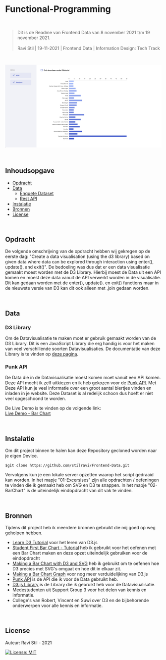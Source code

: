 # Functional-Programming

<br/>

> Dit is de Readme van Frontend Data van 8 november 2021 t/m 19 november 2021. <br/><br/>
> Ravi Stil   |   19-11-2021   |   Frontend Data   |   Information Design: Tech Track

<br/>

![Intro Image](https://github.com/stilravi/Frontend-Data/blob/main/_wiki/00-overview.png)

<br/>

## Inhoudsopgave
* [Opdracht](#Opdracht)
* [Data](#Data)
    * [Enquete Dataset](#Enquete-Dataset])
    * [Rest API](#Rest-API])
* [Instalatie](#Instalatie)
* [Bronnen](#Bronnen)
* [License](#License)

<br/>

## Opdracht
De volgende omschrijving van de opdracht hebben wij gekregen op de eerste dag: "Create a data visualisation (using the d3 library) based on given data where data can be explored through interaction using enter(), update(), and exit()". De bedoeling was dus dat er een data visualisatie gemaakt moest worden met de D3 Library. Hierbij moest de Data uit een API komen en moest deze data vanuit de API verwerkt worden in de visualisatie. Dit kan gedaan worden met de enter(), update(). en exit() functions maar in de nieuwste versie van D3 kan dit ook alleen met .join gedaan worden.

<br/>

## Data

### D3 Library
Om de Datavisualisatie te maken moet er gebruik gemaakt worden van de D3 Library. Dit is een JavaScript Library die erg handig is voor het maken van veel verschillende soorten Datavisualisaties. De documentatie van deze Library is te vinden op [deze pagina](https://d3js.org/).

### Punk API
De Data die in de Datavisualisatie moest komen moet vanuit een API komen. Deze API mocht ik zelf uitkiezen en ik heb gekozen voor de [Punk API](https://punkapi.com/documentation/v2). Met Deze API kun je veel informatie over een groot aantal biertjes vinden en inladen in je website. Deze Dataset is al redelijk schoon dus hoeft er niet veel opgeschoond te worden.

De Live Demo is te vinden op de volgende link: <br/>
[Live Demo - Bar Chart](https://stilravi.github.io/Frontend-Data/02-BarChart/index.html)

<br/>

## Instalatie
Om dit project binnen te halen kan deze Repository gecloned worden naar je eigen Device.
```shell
$git clone https://github.com/stilravi/Frontend-Data.git
```
Vervolgens kun je een lokale server opzetten waarop het script gedraaid kan worden. In het mapje "01-Excersises" zijn alle opdrachten / oefeningen te vinden die ik gemaakt heb om SVG en D3 te snappen. In het mapje "02-BarChart" is de uiteindelijk eindopdracht van dit vak te vinden.

<br/>

## Bronnen
Tijdens dit project heb ik meerdere bronnen gebruikt die mij goed op weg geholpen hebben.
* [Learn D3 Tutorial](https://observablehq.com/collection/@d3/learn-d3) voor het leren van D3.js
* [Student First Bar Chart - Tutorial](https://github.com/sgratzl/d3tutorial/blob/main/README.md) heb ik gebruikt voor het oefenen met een Bar Chart maken en deze opzet uiteindelijk gebruiken voor de eindopdracht
* [Making a Bar Chart with D3 and SVG](https://www.youtube.com/watch?v=NlBt-7PuaLk&ab_channel=CurranKelleher) heb ik gebruikt om te oefenen hoe D3 precies met SVG's omgaat en hoe dit in elkaar zit.
* [Making a Bar Chart Graph](https://www.youtube.com/watch?v=BDpBAFvdjYo&t=334s&ab_channel=KrisFoster) voor nog meer verduidelijking van D3.js
* [Punk API](https://punkapi.com/documentation/v2) is de API die ik voor de Data gebruikt heb.
* [D3.js Library](https://d3js.org/) is de Library die ik gebruikt heb voor de Datavisualisatie.
* Medestudenten uit Support Group 3 voor het delen van kennis en informatie.
* College's van Robert, Vincent en Suwi over D3 en de bijbehorende onderwerpen voor alle kennis en informatie.

<br/>

## License

Auteur: Ravi Stil - 2021

[![License: MIT](https://img.shields.io/badge/License-MIT-yellow.svg)](https://opensource.org/licenses/MIT)
